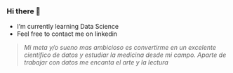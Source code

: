 ### Hi there 👋

<!--
**DamonReyes/DamonReyes** is a ✨ _special_ ✨ repository because its `README.md` (this file) appears on your GitHub profile..-->

* I’m currently learning Data Science
* Feel free to contact me on linkedin

> *Mi meta y/o sueno mas ambicioso es convertirme en un excelente científico de datos y estudiar la medicina desde mi campo.*
> _Aparte de trabajar con datos me encanta el arte y la lectura_
